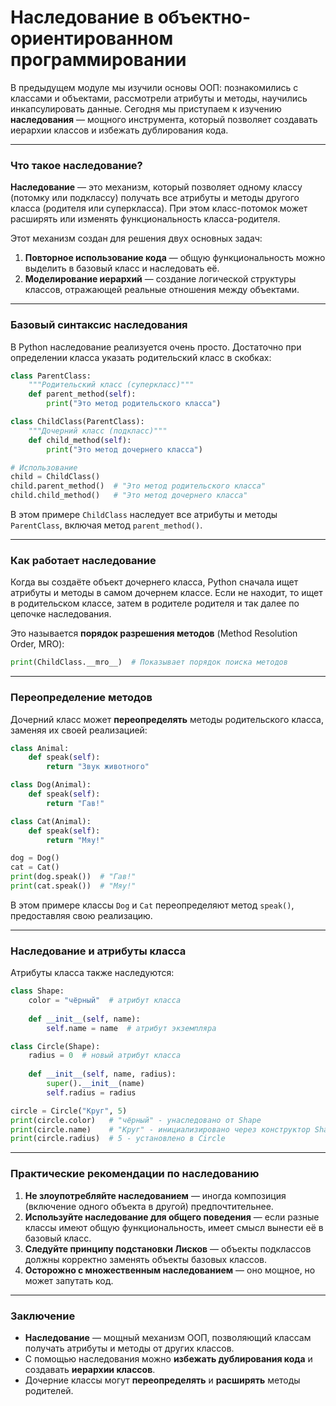 # Наследование в объектно-ориентированном программировании
В предыдущем модуле мы изучили основы ООП: познакомились с классами и объектами, рассмотрели атрибуты и методы, научились инкапсулировать данные. Сегодня мы приступаем к изучению **наследования** — мощного инструмента, который позволяет создавать иерархии классов и избежать дублирования кода.

---
### Что такое наследование?
**Наследование** — это механизм, который позволяет одному классу (потомку или подклассу) получать все атрибуты и методы другого класса (родителя или суперкласса). При этом класс-потомок может расширять или изменять функциональность класса-родителя.

Этот механизм создан для решения двух основных задач:
1. **Повторное использование кода** — общую функциональность можно выделить в базовый класс и наследовать её.
2. **Моделирование иерархий** — создание логической структуры классов, отражающей реальные отношения между объектами.

---
### Базовый синтаксис наследования
В Python наследование реализуется очень просто. Достаточно при определении класса указать родительский класс в скобках:

```python
class ParentClass:
    """Родительский класс (суперкласс)"""
    def parent_method(self):
        print("Это метод родительского класса")

class ChildClass(ParentClass):
    """Дочерний класс (подкласс)"""
    def child_method(self):
        print("Это метод дочернего класса")

# Использование
child = ChildClass()
child.parent_method()  # "Это метод родительского класса"
child.child_method()   # "Это метод дочернего класса"
```

В этом примере `ChildClass` наследует все атрибуты и методы `ParentClass`, включая метод `parent_method()`.

---
### Как работает наследование
Когда вы создаёте объект дочернего класса, Python сначала ищет атрибуты и методы в самом дочернем классе. Если не находит, то ищет в родительском классе, затем в родителе родителя и так далее по цепочке наследования.

Это называется **порядок разрешения методов** (Method Resolution Order, MRO):

```python
print(ChildClass.__mro__)  # Показывает порядок поиска методов
```

---
### Переопределение методов
Дочерний класс может **переопределять** методы родительского класса, заменяя их своей реализацией:

```python
class Animal:
    def speak(self):
        return "Звук животного"

class Dog(Animal):
    def speak(self):
        return "Гав!"

class Cat(Animal):
    def speak(self):
        return "Мяу!"

dog = Dog()
cat = Cat()
print(dog.speak())  # "Гав!"
print(cat.speak())  # "Мяу!"
```

В этом примере классы `Dog` и `Cat` переопределяют метод `speak()`, предоставляя свою реализацию.

---
### Наследование и атрибуты класса
Атрибуты класса также наследуются:

```python
class Shape:
    color = "чёрный"  # атрибут класса
    
    def __init__(self, name):
        self.name = name  # атрибут экземпляра

class Circle(Shape):
    radius = 0  # новый атрибут класса
    
    def __init__(self, name, radius):
        super().__init__(name)
        self.radius = radius

circle = Circle("Круг", 5)
print(circle.color)   # "чёрный" - унаследовано от Shape
print(circle.name)    # "Круг" - инициализировано через конструктор Shape
print(circle.radius)  # 5 - установлено в Circle
```

---
### Практические рекомендации по наследованию
1. **Не злоупотребляйте наследованием** — иногда композиция (включение одного объекта в другой) предпочтительнее.
2. **Используйте наследование для общего поведения** — если разные классы имеют общую функциональность, имеет смысл вынести её в базовый класс.
3. **Следуйте принципу подстановки Лисков** — объекты подклассов должны корректно заменять объекты базовых классов.
4. **Осторожно с множественным наследованием** — оно мощное, но может запутать код.

---
### Заключение
- **Наследование** — мощный механизм ООП, позволяющий классам получать атрибуты и методы от других классов.
- С помощью наследования можно **избежать дублирования кода** и создавать **иерархии классов**.
- Дочерние классы могут **переопределять** и **расширять** методы родителей.

